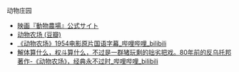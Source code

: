 动物庄园
- [映画『動物農場』公式サイト](https://www.ghibli-museum.jp/animal/)
- [动物农场 (豆瓣)](https://movie.douban.com/subject/1308006/)
- [《动物农场》1954电影原片国语字幕_哔哩哔哩_bilibili](https://www.bilibili.com/video/BV1kG411t7kD/)
- [解体算什么，权斗算什么，不过是一群猪玩剩的拙劣把戏。80年前的反乌托邦著作-《动物农场》，经典永不过时_哔哩哔哩_bilibili](https://www.bilibili.com/video/BV1mMADenEZ6/)
